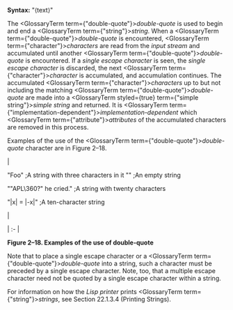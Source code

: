  



**Syntax:** "⟨text⟩" 



The <GlossaryTerm  term={"double-quote"}><i>double-quote</i></GlossaryTerm> is used to begin and end a <GlossaryTerm  term={"string"}><i>string</i></GlossaryTerm>. When a <GlossaryTerm  term={"double-quote"}><i>double-quote</i></GlossaryTerm> is encountered, <GlossaryTerm  term={"character"}><i>characters</i></GlossaryTerm> are read from the *input stream* and accumulated until another <GlossaryTerm  term={"double-quote"}><i>double-quote</i></GlossaryTerm> is encountered. If a *single escape character* is seen, the *single escape character* is discarded, the next <GlossaryTerm  term={"character"}><i>character</i></GlossaryTerm> is accumulated, and accumulation continues. The accumulated <GlossaryTerm  term={"character"}><i>characters</i></GlossaryTerm> up to but not including the matching <GlossaryTerm  term={"double-quote"}><i>double-quote</i></GlossaryTerm> are made into a <GlossaryTerm styled={true} term={"simple string"}><i>simple string</i></GlossaryTerm> and returned. It is <GlossaryTerm  term={"implementation-dependent"}><i>implementation-dependent</i></GlossaryTerm> which <GlossaryTerm  term={"attribute"}><i>attributes</i></GlossaryTerm> of the accumulated characters are removed in this process. 



Examples of the use of the <GlossaryTerm  term={"double-quote"}><i>double-quote</i></GlossaryTerm> character are in Figure 2–18. 



|<p>"Foo" ;A string with three characters in it "" ;An empty string </p><p>"\"APL\\360?\" he cried." ;A string with twenty characters </p><p>"|x| = |-x|" ;A ten-character string</p>|

| :- |





**Figure 2–18. Examples of the use of double-quote** 



Note that to place a single escape character or a <GlossaryTerm  term={"double-quote"}><i>double-quote</i></GlossaryTerm> into a string, such a character must be preceded by a single escape character. Note, too, that a multiple escape character need not be quoted by a single escape character within a string. 



For information on how the *Lisp printer* prints <GlossaryTerm  term={"string"}><i>strings</i></GlossaryTerm>, see Section 22.1.3.4 (Printing Strings).
 